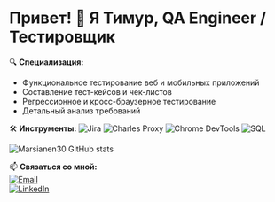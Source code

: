 # Привет! 👋 Я Тимур, QA Engineer / Тестировщик

🔍 **Специализация:**  
- Функциональное тестирование веб и мобильных приложений  
- Составление тест-кейсов и чек-листов  
- Регрессионное и кросс-браузерное тестирование
- Детальный анализ требований

🛠 **Инструменты:**
![Jira](https://img.shields.io/badge/-Jira-0052CC?logo=jira)
![Charles Proxy](https://img.shields.io/badge/-Charles_Proxy-6C814B)
![Chrome DevTools](https://img.shields.io/badge/-DevTools-4285F4?logo=googlechrome)
![SQL](https://img.shields.io/badge/-SQL-4479A1?logo=mysql)

![Marsianen30 GitHub stats](https://github-readme-stats.vercel.app/api?username=Marsianen30&show_icons=true&theme=transparent)


📫 **Связаться со мной:**  
[![Email](https://img.shields.io/badge/-Email-D14836?logo=gmail)](mailto:timur-38mars@yandex.ru)  
[![LinkedIn](https://img.shields.io/badge/-LinkedIn-0A66C2?logo=linkedin)](https://www.linkedin.com/in/timur-vildanov-183b88283/)
